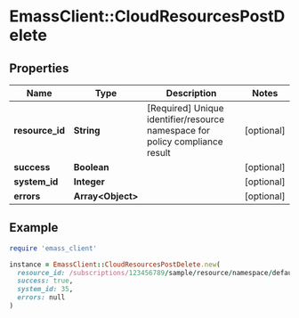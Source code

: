 # EmassClient::CloudResourcesPostDelete

## Properties

| Name | Type | Description | Notes |
| ---- | ---- | ----------- | ----- |
| **resource_id** | **String** | [Required] Unique identifier/resource namespace for policy compliance result | [optional] |
| **success** | **Boolean** |  | [optional] |
| **system_id** | **Integer** |  | [optional] |
| **errors** | **Array&lt;Object&gt;** |  | [optional] |

## Example

```ruby
require 'emass_client'

instance = EmassClient::CloudResourcesPostDelete.new(
  resource_id: /subscriptions/123456789/sample/resource/namespace/default,
  success: true,
  system_id: 35,
  errors: null
)
```

